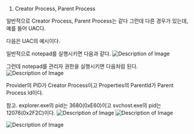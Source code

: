 1. Creator Process, Parent Process

일반적으로 Creator Process, Parent Process는 같다
그런데 다른 경우가 있는데, 예를 들어 UAC다.

다음은 UAC의 예시이다.

일반적으로 notepad를 실행시키면 다음과 같다.
![Description of Image](/tmp/windows/Tracing/ETW/Windows_Kernel_Trace_Process/normalnotepad.PNG)

그런데 notepad를 관리자 권한을 실행시키면 다음처럼 된다.
![Description of Image](/tmp/windows/Tracing/ETW/Windows_Kernel_Trace_Process/adminnoteapad.PNG)

Provider의 PID가 Creator Process이고 Properties의 ParentId가 Parent Process Id이다.



참고.
explorer.exe의 pid는 3680(0xE60)이고
svchost.exe의 pid는 12076(0x2F2C)이다.
![Description of Image](/tmp/windows/Tracing/ETW/Windows_Kernel_Trace_Process/explorerinfo.PNG)
![Description of Image](/tmp/windows/Tracing/ETW/Windows_Kernel_Trace_Process/svchost.PNG)


![Description of Image](/tmp/test/뭣.webp)

